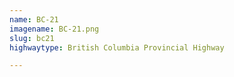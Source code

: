 ```yaml
---
name: BC-21
imagename: BC-21.png
slug: bc21
highwaytype: British Columbia Provincial Highway

---
```

